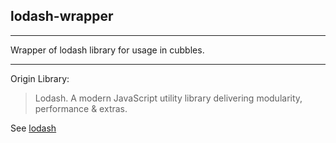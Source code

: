 ## lodash-wrapper

<hr/>
Wrapper of lodash library for usage in cubbles.

***
Origin Library:
>Lodash. A modern JavaScript utility library delivering modularity, performance & extras.

See [lodash](https://lodash.com/)
